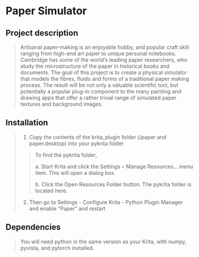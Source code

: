 # Paper Simulator

## Project description
> Artisanal paper-making is an enjoyable hobby, and popular craft skill ranging from high-end art paper to unique personal notebooks. Cambridge has some of the world’s leading paper researchers, who study the microstructure of the paper in historical books and documents. The goal of this project is to create a physical simulator that models the fibres, fluids and forms of a traditional paper making process. The result will be not only a valuable scientific tool, but potentially a popular plug-in component to the many painting and drawing apps that offer a rather trivial range of simulated paper textures and background images.

## Installation
> 1. Copy the contents of the krita_plugin folder (/paper and paper.desktop) into your pykrita folder
>> To find the pykrita folder,
>> 
>> a. Start Krita and click the Settings ‣ Manage Resources… menu item. This will open a dialog box.
>> 
>> b. Click the Open Resources Folder button. The pykrita folder is located here.
> 2. Then go to Settings - Configure Krita - Python Plugin Manager and enable “Paper” and restart

## Dependencies
> You will need python in the same version as your Krita, with numpy, pyvista, and pytorch installed.
